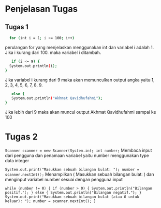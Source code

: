 ﻿# Penjelasan Tugas

## Tugas 1
 ```sh
   for (int i = 1; i <= 100; i++)
   ```
perulangan for yang menjelaskan menggunakan int dan variabel i adalah 1. Jika i kurang dari 100. maka variabel i ditambah.

```sh
   if (i <= 9) {
  System.out.println(i);
}
   ```
Jika variabel i kurang dari 9 maka akan memunculkan output angka yaitu 1, 2, 3, 4, 5, 6, 7, 8, 9.

```sh
   else {
   System.out.println("Akhmat Qavidhufahmi");
}
   ```
Jika lebih dari 9 maka akan muncul output Akhmat Qavidhufahmi sampai ke 100

# Tugas 2
`Scanner scanner = new Scanner(System.in);
int number;`
Membaca input dari pengguna dan penamaan variabel yaitu number menggunakan type data integer

`System.out.print("Masukkan sebuah bilangan bulat: ");
number = scanner.nextInt();`
Menampilkan ( Masukkan sebuah bilangan bulat: ) dan menginput variabel number sesuai dengan pengguna input

`while (number != 0) {
            if (number > 0) {
                System.out.println("Bilangan positif.");
            } else {
                System.out.println("Bilangan negatif.");
            }
            System.out.print("Masukkan sebuah bilangan bulat (atau 0 untuk keluar): ");
            number = scanner.nextInt();
}`

